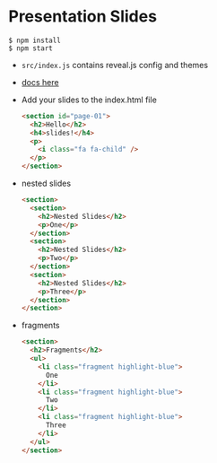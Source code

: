 # Presentation Slides

```
$ npm install
$ npm start
```

- `src/index.js` contains reveal.js config and themes
- [docs here](https://github.com/hakimel/reveal.js/)
- Add your slides to the index.html file
  ```html
  <section id="page-01">
    <h2>Hello</h2>
    <h4>slides!</h4>
    <p>
      <i class="fa fa-child" />
    </p>
  </section>
  ```

- nested slides
  ```html
  <section>
    <section>
      <h2>Nested Slides</h2>
      <p>One</p>
    </section>
    <section>
      <h2>Nested Slides</h2>
      <p>Two</p>
    </section>
    <section>
      <h2>Nested Slides</h2>
      <p>Three</p>
    </section>
  </section>
  ```

- fragments
  ```html
  <section>
    <h2>Fragments</h2>
    <ul>
      <li class="fragment highlight-blue">
        One
      </li>
      <li class="fragment highlight-blue">
        Two
      </li>
      <li class="fragment highlight-blue">
        Three
      </li>
    </ul>
  </section>
  ```